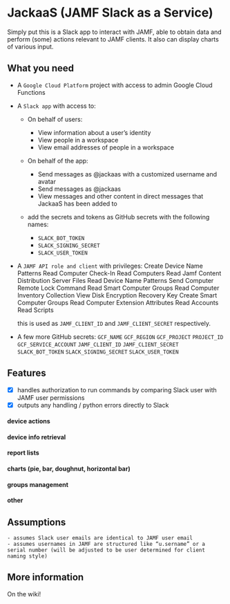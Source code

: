 # JackaaS (JAMF Slack as a Service)

Simply put this is a Slack app to interact with JAMF, able to obtain data and perform (some) actions relevant to JAMF clients. 
It also can display charts of various input.

## What you need

- A `Google Cloud Platform` project with access to admin Google Cloud Functions
- A `Slack app` with access to:
    - On behalf of users:
        - View information about a user’s identity
        - View people in a workspace
        - View email addresses of people in a workspace
    - On behalf of the app:
        - Send messages as @jackaas with a customized username and avatar
        - Send messages as @jackaas
        - View messages and other content in direct messages that JackaaS has been added to

    - add the secrets and tokens as GitHub secrets with the following names:
        - `SLACK_BOT_TOKEN`
        - `SLACK_SIGNING_SECRET`
        - `SLACK_USER_TOKEN`
- A `JAMF API role and client` with privileges:
    Create Device Name Patterns
    Read Computer Check-In
    Read Computers
    Read Jamf Content Distribution Server Files
    Read Device Name Patterns
    Send Computer Remote Lock Command
    Read Smart Computer Groups
    Read Computer Inventory Collection
    View Disk Encryption Recovery Key
    Create Smart Computer Groups
    Read Computer Extension Attributes
    Read Accounts
    Read Scripts

    this is used as `JAMF_CLIENT_ID` and `JAMF_CLIENT_SECRET` respectively.
- A few more GitHub secrets:
    `GCF_NAME`
    `GCF_REGION`
    `GCF_PROJECT`
    `PROJECT_ID`
    `GCF_SERVICE_ACCOUNT`
    `JAMF_CLIENT_ID`
    `JAMF_CLIENT_SECRET`
    `SLACK_BOT_TOKEN`
    `SLACK_SIGNING_SECRET`
    `SLACK_USER_TOKEN`

## Features

- [x] handles authorization to run commands by comparing Slack user with JAMF user permissions
- [x] outputs any handling / python errors directly to Slack

#### device actions
#### device info retrieval
#### report lists
#### charts (pie, bar, doughnut, horizontal bar)
#### groups management
#### other

## Assumptions

    - assumes Slack user emails are identical to JAMF user email
    - assumes usernames in JAMF are structured like “u.sername” or a serial number (will be adjusted to be user determined for client naming style)

## More information

On the wiki!